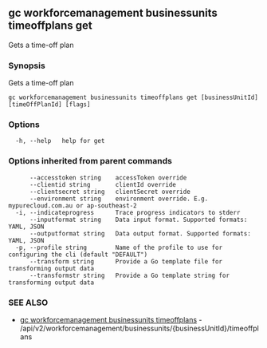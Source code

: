 ## gc workforcemanagement businessunits timeoffplans get

Gets a time-off plan

### Synopsis

Gets a time-off plan

```
gc workforcemanagement businessunits timeoffplans get [businessUnitId] [timeOffPlanId] [flags]
```

### Options

```
  -h, --help   help for get
```

### Options inherited from parent commands

```
      --accesstoken string    accessToken override
      --clientid string       clientId override
      --clientsecret string   clientSecret override
      --environment string    environment override. E.g. mypurecloud.com.au or ap-southeast-2
  -i, --indicateprogress      Trace progress indicators to stderr
      --inputformat string    Data input format. Supported formats: YAML, JSON
      --outputformat string   Data output format. Supported formats: YAML, JSON
  -p, --profile string        Name of the profile to use for configuring the cli (default "DEFAULT")
      --transform string      Provide a Go template file for transforming output data
      --transformstr string   Provide a Go template string for transforming output data
```

### SEE ALSO

* [gc workforcemanagement businessunits timeoffplans](gc_workforcemanagement_businessunits_timeoffplans.html)	 - /api/v2/workforcemanagement/businessunits/{businessUnitId}/timeoffplans


